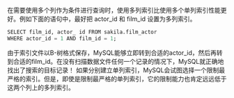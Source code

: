 在需要使用多个列作为条件进行查询时，使用多列索引比使用多个单列索引性能更好。例如下面的语句中，最好把 actor_id 和 film_id 设置为多列索引。
```sql
SELECT film_id, actor_ id FROM sakila.film_actor
WHERE actor_id = 1 AND film_id = 1;
```
由于索引文件以B-树格式保存，MySQL能够立即转到合适的actor_id，然后再转到合适的film_id。在没有扫描数据文件任何一个记录的情况下，MySQL就正确地找出了搜索的目标记录！
如果分别建立单列索引，MySQL会试图选择一个限制最严格的索引。但是，即使是限制最严格的单列索引，它的限制能力也肯定远远低于这两个列上的多列索引。